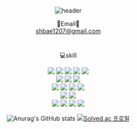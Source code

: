 <div align="center">

![header](https://capsule-render.vercel.app/api?type=waving&color=gradient&customColorList=14,18,20,24,27&text=Welcome!&height=300)

📧Email📧</br>
shbae1207@gmail.com
#
💻skill </br>

<img src="https://img.shields.io/badge/TensorFlow-FF6F00?style=for-the-badge&logo=TensorFlow&logoColor=white">
<img src="https://img.shields.io/badge/PyTorch-EE4C2C?style=for-the-badge&logo=PyTorch&logoColor=white">
<img src="https://img.shields.io/badge/OpenCV-5C3EE8?style=for-the-badge&logo=OpenCV&logoColor=white">
<img src="https://img.shields.io/badge/scikit_learn-F7931E?style=for-the-badge&logo=scikit-learn&logoColor=white">
<img src="https://img.shields.io/badge/NumPy-013243?style=for-the-badge&logo=NumPy&logoColor=white"></br>

<img src="https://img.shields.io/badge/C-A8B9CC?style=for-the-badge&logo=C&logoColor=white">
<img src="https://img.shields.io/badge/C++-00599C?style=for-the-badge&logo=C&logoColor=white">
<img src="https://img.shields.io/badge/Python-3776AB?style=for-the-badge&logo=Python&logoColor=white"></br>

<img src="https://img.shields.io/badge/CSS3-1572B6?style=for-the-badge&logo=CSS3&logoColor=white">
<img src="https://img.shields.io/badge/JavaScript-F7DF1E?style=for-the-badge&logo=JavaScript&logoColor=white">
<img src="https://img.shields.io/badge/HTML5-E34F26?style=for-the-badge&logo=HTML5&logoColor=white">
<img src="https://img.shields.io/badge/Flask-000000?style=for-the-badge&logo=Flask&logoColor=white"></br>

<img src="https://img.shields.io/badge/MySQL-4479A1?style=for-the-badge&logo=MySQL&logoColor=white">
<img src="https://img.shields.io/badge/Linux-FCC624?style=for-the-badge&logo=Linux&logoColor=white"></br>

<img src="https://img.shields.io/badge/Docker-2496ED?style=for-the-badge&logo=Docker&logoColor=white">
<img src="https://img.shields.io/badge/Visual Studio Code-007ACC?style=for-the-badge&logo=Visual Studio Code&logoColor=white">
<img src="https://img.shields.io/badge/Jira-0052CC?style=for-the-badge&logo=Jira&logoColor=white">
<img src="https://img.shields.io/badge/GitHub-181717?style=for-the-badge&logo=GitHub&logoColor=white"></br>


![Anurag's GitHub stats](https://github-readme-stats.vercel.app/api?username=Esocle&show_icons=true&theme=buefy)
[![Solved.ac
프로필](http://mazassumnida.wtf/api/generate_badge?boj=shbae1207)](https://solved.ac/shbae1207)
</div>

<!-- ![Top Langs](https://github-readme-stats.vercel.app/api/top-langs/?username=6810779s&layout=compact&theme=buefy) -->
